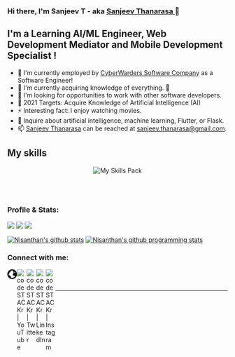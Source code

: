 ### Hi there, I'm Sanjeev  T - aka [ Sanjeev Thanarasa ](https://www.sanjeev.me) 👋

## I'm a Learning AI/ML Engineer, Web Development Mediator and Mobile Development Specialist !
- 🔭 I'm currently employed by [CyberWarders Software Company]() as a Software Engineer!
- 🌱 I'm currently acquiring knowledge of everything. 🤣
- 👯 I'm looking for opportunities to work with other software developers. 
- 🥅 2021 Targets: Acquire Knowledge of Artificial Intelligence (AI) 
- ⚡ Interesting fact: I enjoy watching movies. 
- 💬 Inquire about artificial intelligence, machine learning, Flutter, or Flask. 
- 📫 [Sanjeev Thanarasa]() can be reached at sanjeev.thanarasa@gmail.com.


## My skills

<p align="center">
  <img align="center" alt="My Skills Pack" src="https://user-images.githubusercontent.com/59352357/123561040-c940e500-d7c3-11eb-9833-f970bae6535b.png" />
</p>

<br />
<br />

### Profile & Stats:
<img width="40px" padding-bottom=15px src="https://user-images.githubusercontent.com/59352357/123560294-f8088c80-d7be-11eb-9d14-69ab9fefe501.png" /> <img src="https://profile-counter.glitch.me/sanji185/count.svg" /> <img width="40px" padding-bottom=15px src="https://user-images.githubusercontent.com/59352357/123560461-e4115a80-d7bf-11eb-9b67-a65f2d0d1f06.png" />

[![Nisanthan's github stats](https://github-readme-stats.vercel.app/api?username=sanji185&count_private=true&show_icons=true&theme=chartreuse-dark)](
https://profile-summary-for-github.com/user/sanji185)
[![Nisanthan's github programming stats](https://github-readme-stats.vercel.app/api/top-langs/?username=sanji185&count_private=true&show_icons=true&theme=chartreuse-dark&layout=compact)](
https://profile-summary-for-github.com/user/sanji185)


### Connect with me:

[<img align="left" alt="codeSTACKr.com" width="22px" src="https://raw.githubusercontent.com/iconic/open-iconic/master/svg/globe.svg" />][website]
[<img align="left" alt="codeSTACKr | YouTube" width="22px" src="https://cdn.jsdelivr.net/npm/simple-icons@v3/icons/youtube.svg" />][youtube]
[<img align="left" alt="codeSTACKr | Twitter" width="22px" src="https://cdn.jsdelivr.net/npm/simple-icons@v3/icons/twitter.svg" />][twitter]
[<img align="left" alt="codeSTACKr | LinkedIn" width="22px" src="https://cdn.jsdelivr.net/npm/simple-icons@v3/icons/linkedin.svg" />][linkedin]
[<img align="left" alt="codeSTACKr | Instagram" width="22px" src="https://cdn.jsdelivr.net/npm/simple-icons@v3/icons/instagram.svg" />][instagram]

<br />
<br />

---
[website]: https://www.sanjeev.me
[twitter]: https://twitter.com/sanjeev
[youtube]: https://youtube.com/
[instagram]: https://instagram.com/
[linkedin]: https://linkedin.com/in/sanjeev-thanarasa
[websiteprofile]: https://www.sanjeev.me/#resume
